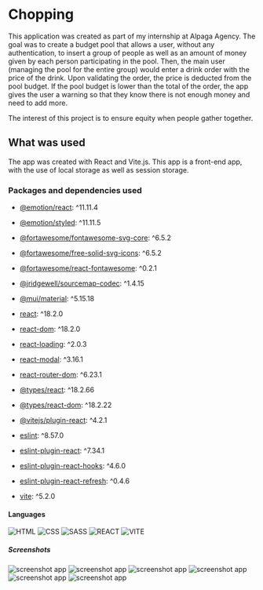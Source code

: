 # Chopping

This application was created as part of my internship at Alpaga Agency. The goal was to create a budget pool that allows a user, without any authentication, to insert a group of people as well as an amount of money given by each person participating in the pool. Then, the main user (managing the pool for the entire group) would enter a drink order with the price of the drink. Upon validating the order, the price is deducted from the pool budget. If the pool budget is lower than the total of the order, the app gives the user a warning so that they know there is not enough money and need to add more. 

The interest of this project is to ensure equity when people gather together.

## What was used

The app was created with React and Vite.js. This app is a front-end app, with the use of local storage as well as session storage. 

### Packages and dependencies used

- [@emotion/react](https://www.npmjs.com/package/@emotion/react): ^11.11.4
- [@emotion/styled](https://www.npmjs.com/package/@emotion/styled): ^11.11.5
- [@fortawesome/fontawesome-svg-core](https://www.npmjs.com/package/@fortawesome/fontawesome-svg-core): ^6.5.2
- [@fortawesome/free-solid-svg-icons](https://www.npmjs.com/package/@fortawesome/free-solid-svg-icons): ^6.5.2
- [@fortawesome/react-fontawesome](https://www.npmjs.com/package/@fortawesome/react-fontawesome): ^0.2.1
- [@jridgewell/sourcemap-codec](https://www.npmjs.com/package/@jridgewell/sourcemap-codec): ^1.4.15
- [@mui/material](https://www.npmjs.com/package/@mui/material): ^5.15.18
- [react](https://www.npmjs.com/package/react): ^18.2.0
- [react-dom](https://www.npmjs.com/package/react-dom): ^18.2.0
- [react-loading](https://www.npmjs.com/package/react-loading): ^2.0.3
- [react-modal](https://www.npmjs.com/package/react-modal): ^3.16.1
- [react-router-dom](https://www.npmjs.com/package/react-router-dom): ^6.23.1

- [@types/react](https://www.npmjs.com/package/@types/react): ^18.2.66
- [@types/react-dom](https://www.npmjs.com/package/@types/react-dom): ^18.2.22
- [@vitejs/plugin-react](https://www.npmjs.com/package/@vitejs/plugin-react): ^4.2.1
- [eslint](https://www.npmjs.com/package/eslint): ^8.57.0
- [eslint-plugin-react](https://www.npmjs.com/package/eslint-plugin-react): ^7.34.1
- [eslint-plugin-react-hooks](https://www.npmjs.com/package/eslint-plugin-react-hooks): ^4.6.0
- [eslint-plugin-react-refresh](https://www.npmjs.com/package/eslint-plugin-react-refresh): ^0.4.6
- [vite](https://www.npmjs.com/package/vite): ^5.2.0

#### Languages

![HTML](https://img.shields.io/badge/HTML5-E34F26?style=for-the-badge&logo=html5&logoColor=white)
![CSS](https://img.shields.io/badge/CSS3-1572B6?style=for-the-badge&logo=css3&logoColor=white)
![SASS](https://img.shields.io/badge/Sass-CC6699?style=for-the-badge&logo=sass&logoColor=white)
![REACT](https://img.shields.io/badge/React-20232A?style=for-the-badge&logo=react&logoColor=61DAFB)
![VITE](https://img.shields.io/badge/Vite-B73BFE?style=for-the-badge&logo=vite&logoColor=FFD62E)


##### Screenshots
![screenshot app](/public/screen/Chopping.png)
![screenshot app](/public/screen/Chopping1.png)
![screenshot app](/public/screen/Chopping2.png)
![screenshot app](/public/screen/Chopping3.png)
![screenshot app](/public/screen/Chopping4.png)
![screenshot app](/public/screen/Chopping5.png)
